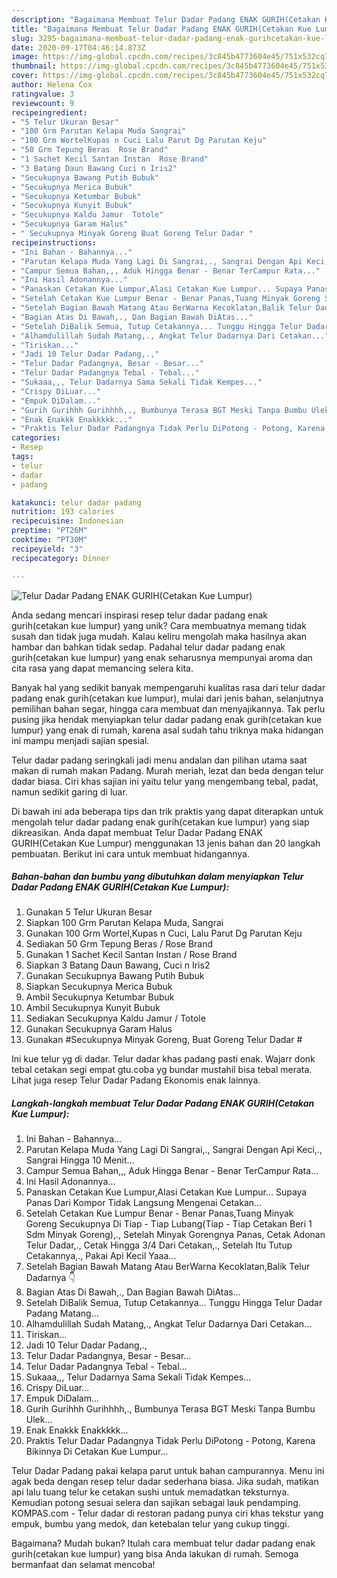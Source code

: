 ```yaml
---
description: "Bagaimana Membuat Telur Dadar Padang ENAK GURIH(Cetakan Kue Lumpur) yang Enak Banget"
title: "Bagaimana Membuat Telur Dadar Padang ENAK GURIH(Cetakan Kue Lumpur) yang Enak Banget"
slug: 3295-bagaimana-membuat-telur-dadar-padang-enak-gurihcetakan-kue-lumpur-yang-enak-banget
date: 2020-09-17T04:46:14.873Z
image: https://img-global.cpcdn.com/recipes/3c845b4773604e45/751x532cq70/telur-dadar-padang-enak-gurihcetakan-kue-lumpur-foto-resep-utama.jpg
thumbnail: https://img-global.cpcdn.com/recipes/3c845b4773604e45/751x532cq70/telur-dadar-padang-enak-gurihcetakan-kue-lumpur-foto-resep-utama.jpg
cover: https://img-global.cpcdn.com/recipes/3c845b4773604e45/751x532cq70/telur-dadar-padang-enak-gurihcetakan-kue-lumpur-foto-resep-utama.jpg
author: Helena Cox
ratingvalue: 3
reviewcount: 9
recipeingredient:
- "5 Telur Ukuran Besar"
- "100 Grm Parutan Kelapa Muda Sangrai"
- "100 Grm WortelKupas n Cuci Lalu Parut Dg Parutan Keju"
- "50 Grm Tepung Beras  Rose Brand"
- "1 Sachet Kecil Santan Instan  Rose Brand"
- "3 Batang Daun Bawang Cuci n Iris2"
- "Secukupnya Bawang Putih Bubuk"
- "Secukupnya Merica Bubuk"
- "Secukupnya Ketumbar Bubuk"
- "Secukupnya Kunyit Bubuk"
- "Secukupnya Kaldu Jamur  Totole"
- "Secukupnya Garam Halus"
- " Secukupnya Minyak Goreng Buat Goreng Telur Dadar "
recipeinstructions:
- "Ini Bahan - Bahannya..."
- "Parutan Kelapa Muda Yang Lagi Di Sangrai,., Sangrai Dengan Api Keci,., Sangrai Hingga 10 Menit..."
- "Campur Semua Bahan,,, Aduk Hingga Benar - Benar TerCampur Rata..."
- "Ini Hasil Adonannya..."
- "Panaskan Cetakan Kue Lumpur,Alasi Cetakan Kue Lumpur... Supaya Panas Dari Kompor Tidak Langsung Mengenai Cetakan..."
- "Setelah Cetakan Kue Lumpur Benar - Benar Panas,Tuang Minyak Goreng Secukupnya Di Tiap - Tiap Lubang(Tiap - Tiap Cetakan Beri 1 Sdm Minyak Goreng),., Setelah Minyak Gorengnya Panas, Cetak Adonan Telur Dadar,., Cetak Hingga 3/4 Dari Cetakan,., Setelah Itu Tutup Cetakannya,., Pakai Api Kecil Yaaa..."
- "Setelah Bagian Bawah Matang Atau BerWarna Kecoklatan,Balik Telur Dadarnya 👇"
- "Bagian Atas Di Bawah,., Dan Bagian Bawah DiAtas..."
- "Setelah DiBalik Semua, Tutup Cetakannya... Tunggu Hingga Telur Dadar Padang Matang..."
- "Alhamdulillah Sudah Matang,., Angkat Telur Dadarnya Dari Cetakan..."
- "Tiriskan..."
- "Jadi 10 Telur Dadar Padang,.,"
- "Telur Dadar Padangnya, Besar - Besar..."
- "Telur Dadar Padangnya Tebal - Tebal..."
- "Sukaaa,,, Telur Dadarnya Sama Sekali Tidak Kempes..."
- "Crispy DiLuar..."
- "Empuk DiDalam..."
- "Gurih Gurihhh Gurihhhh,., Bumbunya Terasa BGT Meski Tanpa Bumbu Ulek..."
- "Enak Enakkk Enakkkkk..."
- "Praktis Telur Dadar Padangnya Tidak Perlu DiPotong - Potong, Karena Bikinnya Di Cetakan Kue Lumpur..."
categories:
- Resep
tags:
- telur
- dadar
- padang

katakunci: telur dadar padang 
nutrition: 193 calories
recipecuisine: Indonesian
preptime: "PT26M"
cooktime: "PT30M"
recipeyield: "3"
recipecategory: Dinner

---
```



![Telur Dadar Padang ENAK GURIH(Cetakan Kue Lumpur)](https://img-global.cpcdn.com/recipes/3c845b4773604e45/751x532cq70/telur-dadar-padang-enak-gurihcetakan-kue-lumpur-foto-resep-utama.jpg)

Anda sedang mencari inspirasi resep telur dadar padang enak gurih(cetakan kue lumpur) yang unik? Cara membuatnya memang tidak susah dan tidak juga mudah. Kalau keliru mengolah maka hasilnya akan hambar dan bahkan tidak sedap. Padahal telur dadar padang enak gurih(cetakan kue lumpur) yang enak seharusnya mempunyai aroma dan cita rasa yang dapat memancing selera kita.

Banyak hal yang sedikit banyak mempengaruhi kualitas rasa dari telur dadar padang enak gurih(cetakan kue lumpur), mulai dari jenis bahan, selanjutnya pemilihan bahan segar, hingga cara membuat dan menyajikannya. Tak perlu pusing jika hendak menyiapkan telur dadar padang enak gurih(cetakan kue lumpur) yang enak di rumah, karena asal sudah tahu triknya maka hidangan ini mampu menjadi sajian spesial.

Telur dadar padang seringkali jadi menu andalan dan pilihan utama saat makan di rumah makan Padang. Murah meriah, lezat dan beda dengan telur dadar biasa. Ciri khas sajian ini yaitu telur yang mengembang tebal, padat, namun sedikit garing di luar.


Di bawah ini ada beberapa tips dan trik praktis yang dapat diterapkan untuk mengolah telur dadar padang enak gurih(cetakan kue lumpur) yang siap dikreasikan. Anda dapat membuat Telur Dadar Padang ENAK GURIH(Cetakan Kue Lumpur) menggunakan 13 jenis bahan dan 20 langkah pembuatan. Berikut ini cara untuk membuat hidangannya.

<!--inarticleads1-->

##### Bahan-bahan dan bumbu yang dibutuhkan dalam menyiapkan Telur Dadar Padang ENAK GURIH(Cetakan Kue Lumpur):

1. Gunakan 5 Telur Ukuran Besar
1. Siapkan 100 Grm Parutan Kelapa Muda, Sangrai
1. Gunakan 100 Grm Wortel,Kupas n Cuci, Lalu Parut Dg Parutan Keju
1. Sediakan 50 Grm Tepung Beras / Rose Brand
1. Gunakan 1 Sachet Kecil Santan Instan / Rose Brand
1. Siapkan 3 Batang Daun Bawang, Cuci n Iris2
1. Gunakan Secukupnya Bawang Putih Bubuk
1. Siapkan Secukupnya Merica Bubuk
1. Ambil Secukupnya Ketumbar Bubuk
1. Ambil Secukupnya Kunyit Bubuk
1. Sediakan Secukupnya Kaldu Jamur / Totole
1. Gunakan Secukupnya Garam Halus
1. Gunakan  #Secukupnya Minyak Goreng, Buat Goreng Telur Dadar #


Ini kue telur yg di dadar. Telur dadar khas padang pasti enak. Wajarr donk tebal cetakan segi empat gtu.coba yg bundar mustahil bisa tebal merata. Lihat juga resep Telur Dadar Padang Ekonomis enak lainnya. 

<!--inarticleads2-->

##### Langkah-langkah membuat Telur Dadar Padang ENAK GURIH(Cetakan Kue Lumpur):

1. Ini Bahan - Bahannya...
1. Parutan Kelapa Muda Yang Lagi Di Sangrai,., Sangrai Dengan Api Keci,., Sangrai Hingga 10 Menit...
1. Campur Semua Bahan,,, Aduk Hingga Benar - Benar TerCampur Rata...
1. Ini Hasil Adonannya...
1. Panaskan Cetakan Kue Lumpur,Alasi Cetakan Kue Lumpur... Supaya Panas Dari Kompor Tidak Langsung Mengenai Cetakan...
1. Setelah Cetakan Kue Lumpur Benar - Benar Panas,Tuang Minyak Goreng Secukupnya Di Tiap - Tiap Lubang(Tiap - Tiap Cetakan Beri 1 Sdm Minyak Goreng),., Setelah Minyak Gorengnya Panas, Cetak Adonan Telur Dadar,., Cetak Hingga 3/4 Dari Cetakan,., Setelah Itu Tutup Cetakannya,., Pakai Api Kecil Yaaa...
1. Setelah Bagian Bawah Matang Atau BerWarna Kecoklatan,Balik Telur Dadarnya 👇
1. Bagian Atas Di Bawah,., Dan Bagian Bawah DiAtas...
1. Setelah DiBalik Semua, Tutup Cetakannya... Tunggu Hingga Telur Dadar Padang Matang...
1. Alhamdulillah Sudah Matang,., Angkat Telur Dadarnya Dari Cetakan...
1. Tiriskan...
1. Jadi 10 Telur Dadar Padang,.,
1. Telur Dadar Padangnya, Besar - Besar...
1. Telur Dadar Padangnya Tebal - Tebal...
1. Sukaaa,,, Telur Dadarnya Sama Sekali Tidak Kempes...
1. Crispy DiLuar...
1. Empuk DiDalam...
1. Gurih Gurihhh Gurihhhh,., Bumbunya Terasa BGT Meski Tanpa Bumbu Ulek...
1. Enak Enakkk Enakkkkk...
1. Praktis Telur Dadar Padangnya Tidak Perlu DiPotong - Potong, Karena Bikinnya Di Cetakan Kue Lumpur...


Telur Dadar Padang pakai kelapa parut untuk bahan campurannya. Menu ini agak beda dengan resep telur dadar sederhana biasa. Jika sudah, matikan api lalu tuang telur ke cetakan sushi untuk memadatkan teksturnya. Kemudian potong sesuai selera dan sajikan sebagai lauk pendamping. KOMPAS.com - Telur dadar di restoran padang punya ciri khas tekstur yang empuk, bumbu yang medok, dan ketebalan telur yang cukup tinggi. 

Bagaimana? Mudah bukan? Itulah cara membuat telur dadar padang enak gurih(cetakan kue lumpur) yang bisa Anda lakukan di rumah. Semoga bermanfaat dan selamat mencoba!
